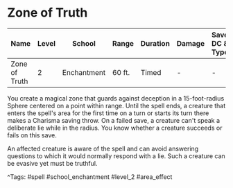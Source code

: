 # Zone of Truth

| Name | Level | School | Range | Duration | Damage | Save DC & Type |
|------|-------|--------|-------|----------|--------|----------------|
| Zone of Truth | 2 | Enchantment | 60 ft. | Timed | - | - |

You create a magical zone that guards against deception in a 15-foot-radius Sphere centered on a point within range. Until the spell ends, a creature that enters the spell's area for the first time on a turn or starts its turn there makes a Charisma saving throw. On a failed save, a creature can't speak a deliberate lie while in the radius. You know whether a creature succeeds or fails on this save.

An affected creature is aware of the spell and can avoid answering questions to which it would normally respond with a lie. Such a creature can be evasive yet must be truthful.

^Tags: #spell #school_enchantment #level_2 #area_effect